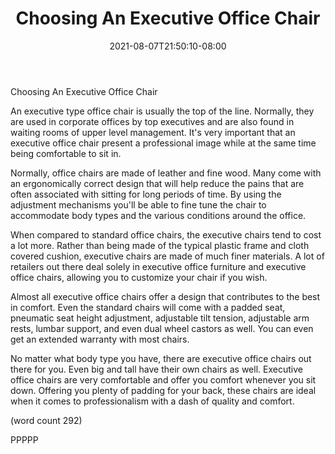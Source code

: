 ﻿---
title: "Choosing An Executive Office Chair"
date: 2021-08-07T21:50:10-08:00
description: "Office Chairs Tips for Web Success"
featured_image: "/images/Office Chairs.jpg"
tags: ["Office Chairs"]
---

Choosing An Executive Office Chair

An executive type office chair is usually the top
of the line.  Normally, they are used in corporate
offices by top executives and are also found in 
waiting rooms of upper level management.  It's very
important that an executive office chair present 
a professional image while at the same time being 
comfortable to sit in.

Normally, office chairs are made of leather and 
fine wood.  Many come with an ergonomically correct 
design that will help reduce the pains that are often
associated with sitting for long periods of time.  By
using the adjustment mechanisms you'll be able to fine 
tune the chair to accommodate body types and the various
conditions around the office.

When compared to standard office chairs, the executive
chairs tend to cost a lot more.  Rather than being made
of the typical plastic frame and cloth covered cushion,
executive chairs are made of much finer materials.  A 
lot of retailers out there deal solely in executive 
office furniture and executive office chairs, allowing
you to customize your chair if you wish.

Almost all executive office chairs offer a design that
contributes to the best in comfort.  Even the standard
chairs will come with a padded seat, pneumatic seat 
height adjustment, adjustable tilt tension, adjustable
arm rests, lumbar support, and even dual wheel castors
as well.  You can even get an extended warranty with
most chairs.

No matter what body type you have, there are executive
office chairs out there for you.  Even big and tall
have their own chairs as well.  Executive office chairs
are very comfortable and offer you comfort whenever you
sit down.  Offering you plenty of padding for your back,
these chairs are ideal when it comes to professionalism
with a dash of quality and comfort.

(word count 292)

PPPPP
